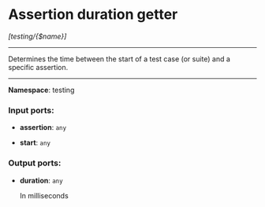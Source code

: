 # Assertion duration getter

_[testing/{$name}]_

---

Determines the time between the start of a test case (or suite) and a specific assertion.

---

__Namespace__: testing

### Input ports:

* __assertion__: ` any `


* __start__: ` any `

### Output ports:

* __duration__: ` any `

    In milliseconds

